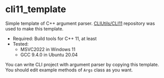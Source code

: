 # cli11_template
Simple template of C++ argument parser. [CLIUtils/CLI11](https://github.com/CLIUtils/CLI11) repository was used to make this template.

- Required: Build tools for C++ 11, at least
- Tested:
    - MSVC2022 in Windows 11
    - GCC 9.4.0 in Ubuntu 20.04

You can write CLI project with argument parser by copying this template. You should edit example methods of `Args` class as you want.
